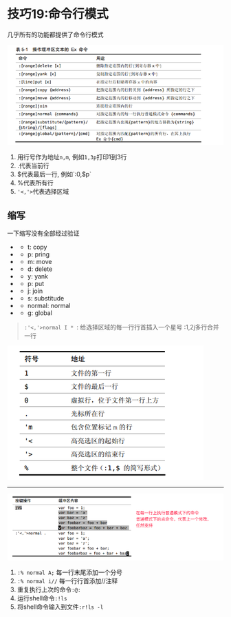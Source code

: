 # 技巧19:命令行模式

几乎所有的功能都提供了命令行模式

![](/assets/20190510124730.png)

1. 用行号作为地址`n,m`, 例如`1,3p`打印1到3行
2. .代表当前行
3. $代表最后一行, 例如`:0,$p`
4. %代表所有行
5. `'<,'>`代表选择区域


## 缩写

一下缩写没有全部经过验证

  * - t: copy
  * - p: pring
  * - m: move
  * - d: delete
  * - y: yank
  * - p: put
  * - j: join
  * - s: substitude
  * - normal: normal
  * - g: global


> `:'<,'>normal I * `: 给选择区域的每一行行首插入一个星号
> :1,2j多行合并一行

![](/assets/20190510131834.png)




---------


![](/assets/20190510132154.png)


1. `:% normal A;` 每一行末尾添加一个分号
2. `:% normal i//` 每一行行首添加//注释
3. 重复执行上次的命令`:@:`
4. 运行shell命令`:!ls`
5. 将shell命令输入到文件`:r!ls -l`













